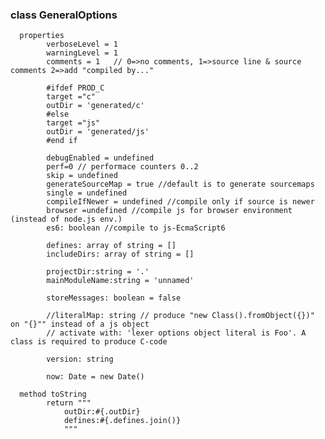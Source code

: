
### class GeneralOptions

      properties
            verboseLevel = 1
            warningLevel = 1
            comments = 1   // 0=>no comments, 1=>source line & source comments 2=>add "compiled by..."

            #ifdef PROD_C
            target ="c"
            outDir = 'generated/c'
            #else
            target ="js"
            outDir = 'generated/js'
            #end if

            debugEnabled = undefined
            perf=0 // performace counters 0..2
            skip = undefined
            generateSourceMap = true //default is to generate sourcemaps
            single = undefined
            compileIfNewer = undefined //compile only if source is newer
            browser =undefined //compile js for browser environment (instead of node.js env.)
            es6: boolean //compile to js-EcmaScript6

            defines: array of string = []
            includeDirs: array of string = []

            projectDir:string = '.'
            mainModuleName:string = 'unnamed'

            storeMessages: boolean = false

            //literalMap: string // produce "new Class().fromObject({})" on "{}"" instead of a js object
            // activate with: 'lexer options object literal is Foo'. A class is required to produce C-code 

            version: string

            now: Date = new Date()

      method toString
            return """
                outDir:#{.outDir}
                defines:#{.defines.join()}
                """
